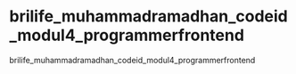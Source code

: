# brilife_muhammadramadhan_codeid_modul4_programmerfrontend
brilife_muhammadramadhan_codeid_modul4_programmerfrontend
